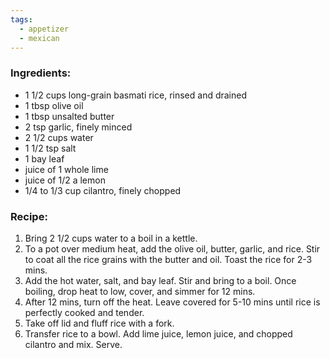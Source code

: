 ```yaml
---
tags:
  - appetizer
  - mexican
---
```

### Ingredients:
- 1 1/2 cups long-grain basmati rice, rinsed and drained
- 1 tbsp olive oil
- 1 tbsp unsalted butter
- 2 tsp garlic, finely minced
- 2 1/2 cups water
- 1 1/2 tsp salt 
- 1 bay leaf
- juice of 1 whole lime
- juice of 1/2 a lemon
- 1/4 to 1/3 cup cilantro, finely chopped

### Recipe:
1. Bring 2 1/2 cups water to a boil in a kettle. 
2. To a pot over medium heat, add the olive oil, butter, garlic, and rice. Stir to coat all the rice grains with the butter and oil. Toast the rice for 2-3 mins. 
3. Add the hot water, salt, and bay leaf. Stir and bring to a boil. Once boiling, drop heat to low, cover, and simmer for 12 mins. 
4. After 12 mins, turn off the heat. Leave covered for 5-10 mins until rice is perfectly cooked and tender. 
5. Take off lid and fluff rice with a fork. 
6. Transfer rice to a bowl. Add lime juice, lemon juice, and chopped cilantro and mix. Serve. 